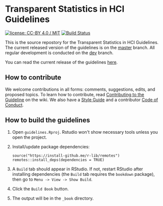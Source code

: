 # Transparent Statistics in HCI Guidelines
[![license: CC-BY 4.0 / MIT](https://img.shields.io/badge/license-CC--BY%204.0%20%2F%20MIT-blue.svg)](LICENSE.md)
[![Build Status](https://travis-ci.org/transparentstats/guidelines.svg?branch=master)](https://travis-ci.org/transparentstats/guidelines)


This is the source repostory for the Transparent Statistics in HCI Guidelines. The current released version of the
guidelines is on the [master](/transparentstats/guidelines/) branch. All regular development is conducted on the 
[dev](/transparentstats/guidelines/tree/dev) branch.

You can read the current release of the guidelines [here](https://transparentstats.github.io/guidelines/).


## How to contribute

We welcome contributions in all forms: comments, suggestions, edits, and proposed topics. To learn how to contribute,
read [Contributing to the Guideline](https://github.com/transparentstats/guidelines/wiki/Contributing-to-the-Guidelines)
on the wiki. We also have a [Style Guide](https://github.com/transparentstats/guidelines/wiki/Style-Guide) and a 
contributor [Code of Conduct](https://github.com/transparentstats/guidelines/wiki/Code-of-Conduct).


## How to build the guidelines

1. Open `guidelines.Rproj`. Rstudio won't show necessary tools unless you open the project.

1. Install/update package dependencies:

    ```{r}
    source("https://install-github.me/r-lib/remotes")
    remotes::install_deps(dependencies = TRUE)
    ```

1. A `Build` tab should appear in RStudio. If not, restart RStudio after installing dependencies (the `Build` tab
requires the `bookdown` package), then go to `Menu -> View -> Show Build`.

1. Click the `Build Book` button.

1. The output will be in the `_book` directory.
